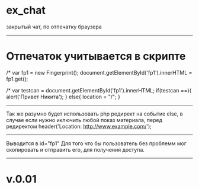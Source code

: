 # ex_chat
закрытый чат, по отпечатку браузера
***
# Отпечаток учитывается в скрипте
 /*  var fp1 = new Fingerprint();
  document.getElementById('fp1').innerHTML = fp1.get();

 /*  var testcan = document.getElementById('fp1').innerHTML;
  if(testcan ==){
alert('Привет Никита');
  }
  else{
    location = "/";
  } 
  
***
  Так же разумно будет использовать php редирект на событие else, в случае если нужно иключить любой показ материала, перед редиректом
  header('Location: http://www.example.com/');
***
Выводится в id="fp1"
Для того что бы пользователь без проблемм мог скопировать и отправить его, для получения доступа.
***
# v.0.01
